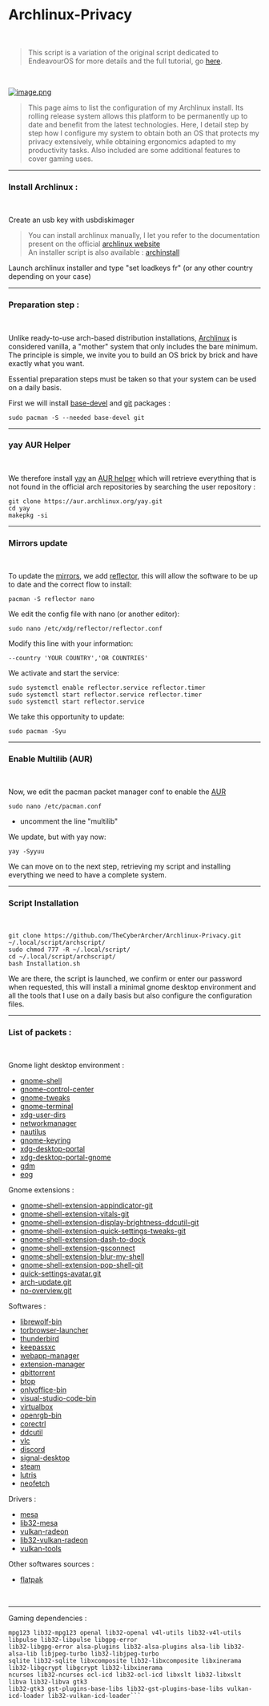# Archlinux-Privacy

<br />

>This script is a variation of the original script dedicated to EndeavourOS for more details and the full tutorial, go [here](https://github.com/TheCyberArcher/EndeavourOS-Privacy). 

<br />

[![image.png](https://i.postimg.cc/cLCDrmmq/image.png)](https://postimg.cc/YvcNPQZ8)

>This page aims to list the configuration of my Archlinux install. Its rolling release system allows this platform to be permanently up to date and benefit from the latest technologies. Here, I detail step by step how I configure my system to obtain both an OS that protects my privacy extensively, while obtaining ergonomics adapted to my productivity tasks. Also included are some additional features to cover gaming uses.

---

### Install Archlinux : 

<br />

Create an usb key with usbdiskimager

>You can install archlinux manually, I let you refer to the documentation present on the official [archlinux website](https://wiki.archlinux.org/title/Installation_guide) \
An installer script is also available : [archinstall](https://wiki.archlinux.org/title/Archinstall)

Launch archlinux installer and type "set loadkeys fr" (or any other country depending on your case)

---

### Preparation step : 

<br />

Unlike ready-to-use arch-based distribution installations, [Archlinux](https://fr.wikipedia.org/wiki/Arch_Linux) is considered vanilla, a "mother" system that only includes the bare minimum. The principle is simple, we invite you to build an OS brick by brick and have exactly what you want.

Essential preparation steps must be taken so that your system can be used on a daily basis.

First we will install [base-devel](https://archlinux.org/packages/core/any/base-devel/) and [git](https://wiki.archlinux.org/title/Git) packages : 

```sudo pacman -S --needed base-devel git```

---

### yay AUR Helper

<br />

We therefore install [yay](https://github.com/Jguer/yay) an [AUR helper](https://wiki.archlinux.org/title/AUR_helpers) which will retrieve everything that is not found in the official arch repositories by searching the user repository : 

```git clone https://aur.archlinux.org/yay.git``` \
```cd yay``` \
```makepkg -si```

---

### Mirrors update

<br />

To update the [mirrors](https://wiki.archlinux.org/title/Mirrors), we add [reflector](https://wiki.archlinux.org/title/Reflector), this will allow the software to be up to date and the correct flow to install:

```pacman -S reflector nano```

We edit the config file with nano (or another editor):

```sudo nano /etc/xdg/reflector/reflector.conf```

Modify this line with your information:

```--country 'YOUR COUNTRY','OR COUNTRIES'```

We activate and start the service:

```sudo systemctl enable reflector.service reflector.timer``` \
```sudo systemctl start reflector.service reflector.timer``` \
```sudo systemctl start reflector.service```

We take this opportunity to update:

```sudo pacman -Syu```

---

### Enable Multilib (AUR)

<br />

Now, we edit the pacman packet manager conf to enable the [AUR](https://aur.archlinux.org/)

```sudo nano /etc/pacman.conf```

- uncomment the line "multilib"


We update, but with yay now:

```yay -Syyuu```

We can move on to the next step, retrieving my script and installing everything we need to have a complete system.

---

### Script Installation

<br />

```git clone https://github.com/TheCyberArcher/Archlinux-Privacy.git ~/.local/script/archscript/``` \
```sudo chmod 777 -R ~/.local/script/``` \
```cd ~/.local/script/archscript/``` \
```bash Installation.sh```

We are there, the script is launched, we confirm or enter our password when requested, this will install a minimal gnome desktop environment and all the tools that I use on a daily basis but also configure the configuration files.

---

### List of packets : 

<br />

Gnome light desktop environment : 

- [gnome-shell](https://archlinux.org/packages/extra/x86_64/gnome-shell/)
- [gnome-control-center](https://archlinux.org/packages/extra/x86_64/gnome-control-center/)
- [gnome-tweaks](https://archlinux.org/packages/extra/any/gnome-tweaks/)
- [gnome-terminal](https://archlinux.org/packages/extra/x86_64/gnome-terminal/)
- [xdg-user-dirs](https://archlinux.org/packages/extra/x86_64/xdg-user-dirs/)
- [networkmanager](https://archlinux.org/packages/extra/x86_64/networkmanager/)
- [nautilus](https://archlinux.org/packages/extra/x86_64/nautilus/) 
- [gnome-keyring](https://archlinux.org/packages/extra/x86_64/gnome-keyring/)
- [xdg-desktop-portal](https://archlinux.org/packages/extra/x86_64/xdg-desktop-portal/)
- [xdg-desktop-portal-gnome](https://archlinux.org/packages/extra/x86_64/xdg-desktop-portal-gnome/)
- [gdm](https://archlinux.org/packages/extra/x86_64/gdm/)
- [eog](https://archlinux.org/packages/extra/x86_64/eog/)

Gnome extensions : 

- [gnome-shell-extension-appindicator-git](https://github.com/ubuntu/gnome-shell-extension-appindicator)
- [gnome-shell-extension-vitals-git](https://github.com/corecoding/Vitals)
- [gnome-shell-extension-display-brightness-ddcutil-git](https://github.com/daitj/gnome-display-brightness-ddcutil)
- [gnome-shell-extension-quick-settings-tweaks-git](https://github.com/qwreey/quick-settings-tweaks)
- [gnome-shell-extension-dash-to-dock](https://github.com/micheleg/dash-to-dock)
- [gnome-shell-extension-gsconnect](https://github.com/GSConnect/gnome-shell-extension-gsconnect)
- [gnome-shell-extension-blur-my-shell](https://github.com/aunetx/blur-my-shell)
- [gnome-shell-extension-pop-shell-git](https://github.com/pop-os/shell)
- [quick-settings-avatar.git](https://github.com/d-go/quick-settings-avatar)
- [arch-update.git](https://github.com/RaphaelRochet/arch-update)
- [no-overview.git](https://github.com/fthx/no-overview)

Softwares : 

- [librewolf-bin](https://librewolf.net/)
- [torbrowser-launcher](https://www.torproject.org/fr/download/)
- [thunderbird](https://www.thunderbird.net/fr/)
- [keepassxc](https://keepassxc.org/)
- [webapp-manager](https://aur.archlinux.org/packages/webapp-manager)
- [extension-manager](https://aur.archlinux.org/packages/extension-manager)
- [qbittorrent](https://www.qbittorrent.org/)
- [btop](https://github.com/aristocratos/btop)
- [onlyoffice-bin](https://www.onlyoffice.com/fr/)
- [visual-studio-code-bin](https://code.visualstudio.com/)
- [virtualbox](https://www.virtualbox.org/)
- [openrgb-bin](https://openrgb.org/)
- [corectrl](https://gitlab.com/corectrl/corectrl)
- [ddcutil](https://www.ddcutil.com/)
- [vlc](https://www.videolan.org/vlc/)
- [discord](https://discord.com/)
- [signal-desktop](https://signal.org/download/)
- [steam](https://store.steampowered.com/)
- [lutris](https://lutris.net/)
- [neofetch](https://github.com/dylanaraps/neofetch)

Drivers : 

- [mesa](https://archlinux.org/packages/extra/x86_64/mesa/)
- [lib32-mesa](https://archlinux.org/packages/multilib/x86_64/lib32-mesa/)
- [vulkan-radeon](https://archlinux.org/packages/extra/x86_64/vulkan-radeon/)
- [lib32-vulkan-radeon](https://archlinux.org/packages/multilib/x86_64/lib32-vulkan-radeon/)
- [vulkan-tools](https://archlinux.org/packages/extra/x86_64/vulkan-tools/)

Other softwares sources : 

- [flatpak](https://www.flatpak.org/)

<br />

---

Gaming dependencies : 

```proton-ge-custom wine-staging giflib lib32-giflib libpng lib32-libpng libldap lib32-libldap gnutls lib32-gnutls
mpg123 lib32-mpg123 openal lib32-openal v4l-utils lib32-v4l-utils libpulse lib32-libpulse libgpg-error
lib32-libgpg-error alsa-plugins lib32-alsa-plugins alsa-lib lib32-alsa-lib libjpeg-turbo lib32-libjpeg-turbo
sqlite lib32-sqlite libxcomposite lib32-libxcomposite libxinerama lib32-libgcrypt libgcrypt lib32-libxinerama
ncurses lib32-ncurses ocl-icd lib32-ocl-icd libxslt lib32-libxslt libva lib32-libva gtk3
lib32-gtk3 gst-plugins-base-libs lib32-gst-plugins-base-libs vulkan-icd-loader lib32-vulkan-icd-loader```
